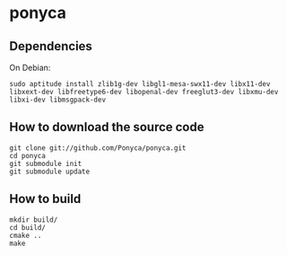 ponyca
======

Dependencies
------------

On Debian:

```
sudo aptitude install zlib1g-dev libgl1-mesa-swx11-dev libx11-dev libxext-dev libfreetype6-dev libopenal-dev freeglut3-dev libxmu-dev libxi-dev libmsgpack-dev
```

How to download the source code
-------------------------------

```
git clone git://github.com/Ponyca/ponyca.git
cd ponyca
git submodule init
git submodule update
```

How to build
------------

```
mkdir build/
cd build/
cmake ..
make
```
